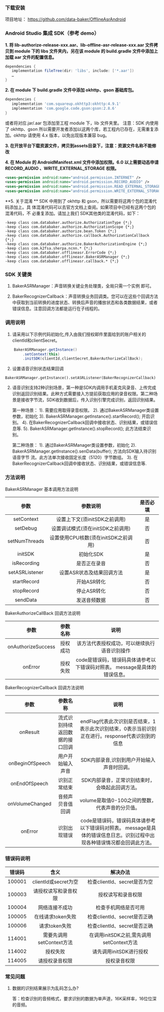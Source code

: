 ### 下载安装

项目地址： https://github.com/data-baker/OfflineAsrAndroid

### Android Studio 集成 SDK（参考 demo）

**1. 将 lib-authorize-release-xxx.aar、lib-offline-asr-release-xxx.aar 文件拷贝到 module 下的 libs 文件夹内，另在该 module
的 build.gradle 文件中添加上加载 aar 文件的配置信息。**

```groovy
dependencies {
   implementation fileTree(dir: 'libs', include: ['*.aar'])
   …
}
```

**2.  在 module 下 build.gradle 文件中添加 okhttp、gson 基础库包。**

```groovy
dependencies {
   implementation 'com.squareup.okhttp3:okhttp:4.9.1'
   implementation 'com.google.code.gson:gson:2.8.6'
}

```

或者将对应.jar/.aar 包添加至工程 module 下，lib 文件夹里。 注意：SDK 内使用了 okhttp、gson 所以需要开发者添加以这两个库，若工程内已存在，无需重复添加。okhttp 请使用 4.x 版本，以免出现版本兼容 bug。

**3. 在开放平台下载资源文件，拷贝到assets目录下，注意：资源文件名称不能修改**

**4. 在 Module 的 AndroidManifest.xml 文件中添加权限。6.0 以上需要动态申请 RECORD_AUDIO 、WRITE_EXTERNAL_STORAGE
权限。**

```xml
<uses-permission android:name="android.permission.INTERNET" />
<uses-permission android:name="android.permission.RECORD_AUDIO" />
<uses-permission android:name="android.permission.READ_EXTERNAL_STORAGE" />
<uses-permission android:name="android.permission.WRITE_EXTERNAL_STORAGE" />
```

**5. 关于混淆 **
SDK 中用到了 okhttp 和 gson，所以需要将这两个包的混淆代码添加上。具 体混淆代码可以去官方文档上查阅。如果项目中已经有这两个包的混淆代码，不 必重复添加。请加上我们 SDK其他类的混淆代码，如下：

```properties
-keep class com.databaker.authorize.AuthorizationType {*;}
-keep class com.databaker.authorize.AuthorizationScope {*;}
-keep class com.databaker.authorize.bean.Token {*;}
-keep class com.databaker.authorize.callback.AuthorizationCallback {*;}
-keep class com.databaker.authorize.BakerAuthorizationEngine {*;}
-keep class com.k2fsa.sherpa.ncnn.* {*;}
-keep class com.databaker.offlineasr.ErrorCode {*;}
-keep class com.databaker.offlineasr.BakerASRManager {*;}
-keep class com.databaker.offlineasr.callback.* {*;}
```

### SDK 关键类

1. BakerASRManager：声音转换关键业务处理类，全局只需一个实例 即可。

2. BakerRecognizerCallback：声音转换业务回调类。您可以在这些个回调方法中获取到当前转换的进度状态、转换后声音的播放状态和各类数据结果，或者错误信息。注意回调方法都是运行在子线程的。

### 调用说明

1. 请采用以下示例代码初始化,传入由我们授权邮件里面给到的账户相关的clientId和clientSecret。

```java
    BakerASRManager.getInstance()
        .setContext(this)
        .initSDK(clientId,clientSecret,BakerAuthorizeCallBack);
```

2. 设置语音识别状态结果回调

```
BakerASRManager.getInstance().setASRListener(BakerRecognizerCallback)
```

2. 语音识别支持2种识别场景，第一种是SDK内调用手机麦克风录音、上传完成识别返回识别结果。此种方式需要接入方提前获取应用的录音权限。第二种场景是接收字节流，SDK收到数据后，传入识别引擎完成识别，返回识别结果。

   第一种场景：
   1). 需要应用取得录音权限。
   2). 通过BakerASRManager类设置参数，初始化
   3). BakerASRManager.getInstance().startRecord();  开启识别。
   4). 在BakerRecognizerCallback回调中接收状态、识别结果，或错误信息等.
   5). BakerASRManager.getInstance().stopRecord(); 此方法结束识别。

   第二种场景：
   1). 通过BakerASRManager类设置参数，初始化
   2). BakerASRManager.getInstance().senData(buffer); 方法向SDK输入待识别语音字节 流。此方法单次接收固定长度（5120）字节数组。
   3). 在BakerRecognizerCallback回调中接收状态、识别结果，或错误信息等.

### 方法说明

BakerASRManager 基本调用方法说明

|      参数      |               参数说明               | 是否必填 |
| :------------: | :----------------------------------: | :------: |
|   setContext   |    设置上下文(须initSDK之前调用)     |    是    |
|    setDebug    |  设置调试模式(须在initSDK之前调用)   |    否    |
| setNumThreads  | 设置使用CPU核数(须在initSDK之前调用) |    否    |
|    initSDK     |              初始化SDK               |    是    |
|  isRecording   |             是否正在录音             |    否    |
| setASRListener |      设置ASR状态及结果回调方法       |    是    |
|  startRecord   |             开始ASR转化              |    否    |
|   stopRecord   |             停止ASR转化              |    否    |
|    sendData    |             发送音频数据             |    否    |

BakerAuthorizeCallBack 回调方法说明

|        参数        | 参数名称 |                             说明                             |
| :----------------: | :------: | :----------------------------------------------------------: |
| onAuthorizeSuccess | 授权成功 |         该方法代表授权成功，可以继续执行语音识别操作         |
|      onError       | 授权失败 | code是错误码，错误码具体请参考以下错误码对照表。 message是具体的错误信息。 |

BakerRecognizerCallback 回调方法说明

|      参数       |            参数名称            |                             说明                             |
| :-------------: | :----------------------------: | :----------------------------------------------------------: |
|    onResult     | 流式识别持续返回数据的接口回调 | endFlag代表此次识别是否结束，1表示此次识别结束，0表示当前识别正在进行。response代表识别到的信息 |
| onBeginOfSpeech |        用户开始输入声音        |          SDK内部录音,识别到用户开始输入声音时回调。          |
|  onEndOfSpeech  |          识别正常结束          |       SDK内部录音，正常识别结束时，会唤起此回调方法。        |
| onVolumeChanged |        音频声贝音值回调        |       volume是取值0-100之间的整数，代表声音的分贝值。        |
|     onError     |          识别出现错误          | code是错误码，错误码具体请参考以下错误码对照表。 message是具体的错误信息日志。识别过程中出现各种错误情况都会回调此方法。 |

### 错误码说明

| 错误码 |           含义           |                 解决办法                 |
| :----: | :----------------------: | :--------------------------------------: |
| 100001 |   clientId或secret为空   |       检查clientId、secret是否为空       |
| 100003 |   请授权读写和录音权限   |            授权读写和录音权限            |
| 100004 |      网络连接不成功      |           检查手机网络是否可用           |
| 100005 |    在线请求token失败     |       检查clientId、secret是否正确       |
| 100006 |      请求token失败       |       检查clientId、secret是否正确       |
| 114001 | 需要先调用setContext方法 | 在调用initSDK之前,需先调用setContext方法 |
| 114002 |         授权失败         |         请先调用initSDK进行授权          |
| 114005 |      请授权录音权限      |               授权录音权限               |

### 常见问题

1. 数据的识别结果展示为乱码怎么办?

   答：检查识别的音频格式，要求识别的数据为单声道，16K采样率，16位位深的音频。

